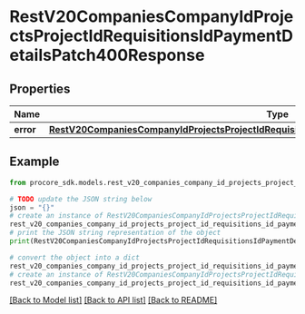 # RestV20CompaniesCompanyIdProjectsProjectIdRequisitionsIdPaymentDetailsPatch400Response


## Properties

Name | Type | Description | Notes
------------ | ------------- | ------------- | -------------
**error** | [**RestV20CompaniesCompanyIdProjectsProjectIdRequisitionsIdPaymentDetailsPatch400ResponseError**](RestV20CompaniesCompanyIdProjectsProjectIdRequisitionsIdPaymentDetailsPatch400ResponseError.md) |  | [optional] 

## Example

```python
from procore_sdk.models.rest_v20_companies_company_id_projects_project_id_requisitions_id_payment_details_patch400_response import RestV20CompaniesCompanyIdProjectsProjectIdRequisitionsIdPaymentDetailsPatch400Response

# TODO update the JSON string below
json = "{}"
# create an instance of RestV20CompaniesCompanyIdProjectsProjectIdRequisitionsIdPaymentDetailsPatch400Response from a JSON string
rest_v20_companies_company_id_projects_project_id_requisitions_id_payment_details_patch400_response_instance = RestV20CompaniesCompanyIdProjectsProjectIdRequisitionsIdPaymentDetailsPatch400Response.from_json(json)
# print the JSON string representation of the object
print(RestV20CompaniesCompanyIdProjectsProjectIdRequisitionsIdPaymentDetailsPatch400Response.to_json())

# convert the object into a dict
rest_v20_companies_company_id_projects_project_id_requisitions_id_payment_details_patch400_response_dict = rest_v20_companies_company_id_projects_project_id_requisitions_id_payment_details_patch400_response_instance.to_dict()
# create an instance of RestV20CompaniesCompanyIdProjectsProjectIdRequisitionsIdPaymentDetailsPatch400Response from a dict
rest_v20_companies_company_id_projects_project_id_requisitions_id_payment_details_patch400_response_from_dict = RestV20CompaniesCompanyIdProjectsProjectIdRequisitionsIdPaymentDetailsPatch400Response.from_dict(rest_v20_companies_company_id_projects_project_id_requisitions_id_payment_details_patch400_response_dict)
```
[[Back to Model list]](../README.md#documentation-for-models) [[Back to API list]](../README.md#documentation-for-api-endpoints) [[Back to README]](../README.md)


